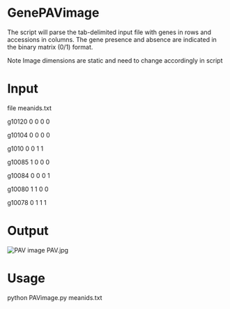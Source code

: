 
# GenePAVimage

The script will parse the tab-delimited input file with genes in rows and accessions in columns. The gene presence and absence are indicated in the binary matrix (0/1) format.

Note
Image dimensions are static and need to change accordingly in script

# Input
file meanids.txt

g10120  0       0       0       0

g10104  0       0       0       0

g1010   0       0       1       1

g10085  1       0       0       0

g10084  0       0       0       1

g10080  1       1       0       0

g10078  0       1       1       1

# Output
![PAV image](https://github.com/pradeepruperao/GenePAVimage/blob/master/PAV.jpg)
PAV.jpg

# Usage
python PAVimage.py meanids.txt


